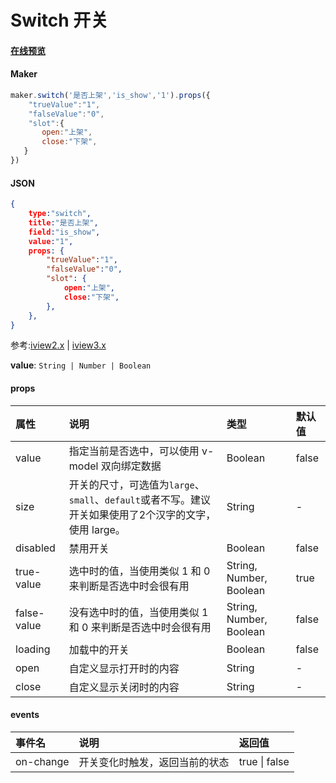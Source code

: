 # Switch 开关

#### [在线预览](https://jsrun.pro/dehKp/edit)

#### Maker
```js
maker.switch('是否上架','is_show','1').props({
    "trueValue":"1",
    "falseValue":"0",
    "slot":{
       open:"上架",
       close:"下架",
   }
})
```

#### JSON
```json
{
    type:"switch",
    title:"是否上架",
    field:"is_show",
    value:"1",
    props: {
        "trueValue":"1", 
        "falseValue":"0",
        "slot": {
            open:"上架", 
            close:"下架", 
        }, 
    },
}
```

参考:[iview2.x](http://v2.iviewui.com/components/switch#API) | [iview3.x](https://www.iviewui.com/components/switch#API)

**value**: `String | Number | Boolean`

#### props

| 属性        | 说明                                                         | 类型                    | 默认值 |
| :---------- | :----------------------------------------------------------- | :---------------------- | :----- |
| value       | 指定当前是否选中，可以使用 v-model 双向绑定数据              | Boolean                 | false  |
| size        | 开关的尺寸，可选值为`large`、`small`、`default`或者不写。建议开关如果使用了2个汉字的文字，使用 large。 | String                  | -      |
| disabled    | 禁用开关                                                     | Boolean                 | false  |
| true-value  | 选中时的值，当使用类似 1 和 0 来判断是否选中时会很有用       | String, Number, Boolean | true   |
| false-value | 没有选中时的值，当使用类似 1 和 0 来判断是否选中时会很有用   | String, Number, Boolean | false  |
| loading     | 加载中的开关                                                 | Boolean                 | false  |
| open | 自定义显示打开时的内容 | String | - |
| close | 自定义显示关闭时的内容 | String | - |

#### events

| 事件名    | 说明                           | 返回值        |
| :-------- | :----------------------------- | :------------ |
| on-change | 开关变化时触发，返回当前的状态 | true \| false |
